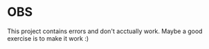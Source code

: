 # OBS

This project contains errors and don't acctually work. Maybe a good exercise is to make it work :)
